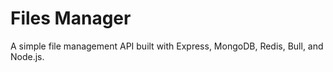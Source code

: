 # Files Manager

A simple file management API built with Express, MongoDB, Redis, Bull, and Node.js.
